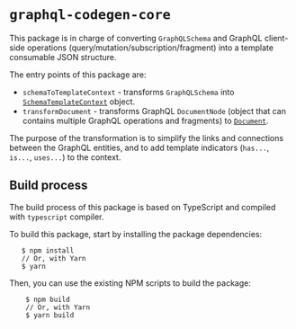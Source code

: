 # `graphql-codegen-core`

This package is in charge of converting `GraphQLSchema` and GraphQL client-side operations (query/mutation/subscription/fragment) into a template consumable JSON structure.

The entry points of this package are:

* `schemaToTemplateContext` - transforms `GraphQLSchema` into [`SchemaTemplateContext`](./src/types.ts#L78-L94) object.
* `transformDocument` - transforms GraphQL `DocumentNode` (object that can contains multiple GraphQL operations and fragments) to [`Document`](./src/types.ts#L195-L200).

The purpose of the transformation is to simplify the links and connections between the GraphQL entities, and to add template indicators (`has...`, `is...`, `uses...`) to the context.

## Build process

The build process of this package is based on TypeScript and compiled with `typescript` compiler.

To build this package, start by installing the package dependencies:

```
   $ npm install
   // Or, with Yarn
   $ yarn
```

Then, you can use the existing NPM scripts to build the package:

```
    $ npm build
    // Or, with Yarn
    $ yarn build
```
